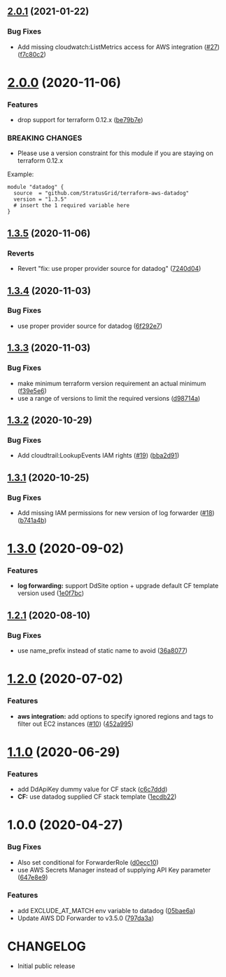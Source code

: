 ## [2.0.1](https://github.com/scribd/terraform-aws-datadog/compare/v2.0.0...v2.0.1) (2021-01-22)


### Bug Fixes

* Add missing cloudwatch:ListMetrics access for AWS integration ([#27](https://github.com/scribd/terraform-aws-datadog/issues/27)) ([f7c80c2](https://github.com/scribd/terraform-aws-datadog/commit/f7c80c2c7a73fa5bf1ab7132c51ff24f3703d611))

# [2.0.0](https://github.com/scribd/terraform-aws-datadog/compare/v1.3.5...v2.0.0) (2020-11-06)


### Features

* drop support for terraform 0.12.x ([be79b7e](https://github.com/scribd/terraform-aws-datadog/commit/be79b7e612b8932dd2d7c062b864a9a5ecff1db6))


### BREAKING CHANGES

* Please use a version constraint for this module
if you are staying on terraform 0.12.x

Example:

```
module "datadog" {
  source  = "github.com/StratusGrid/terraform-aws-datadog"
  version = "1.3.5"
  # insert the 1 required variable here
}
```

## [1.3.5](https://github.com/scribd/terraform-aws-datadog/compare/v1.3.4...v1.3.5) (2020-11-06)


### Reverts

* Revert "fix: use proper provider source for datadog" ([7240d04](https://github.com/scribd/terraform-aws-datadog/commit/7240d04b0b303948490d7eb099906e8370dfbc35))

## [1.3.4](https://github.com/scribd/terraform-aws-datadog/compare/v1.3.3...v1.3.4) (2020-11-03)


### Bug Fixes

* use proper provider source for datadog ([6f292e7](https://github.com/scribd/terraform-aws-datadog/commit/6f292e7d0b2c277c9751dce1c9806c47b1f22b89))

## [1.3.3](https://github.com/scribd/terraform-aws-datadog/compare/v1.3.2...v1.3.3) (2020-11-03)


### Bug Fixes

* make minimum terraform version requirement an actual minimum ([f39e5e6](https://github.com/scribd/terraform-aws-datadog/commit/f39e5e69bf80b47cd56ce44f4e38e54d114289b9))
* use a range of versions to limit the required versions ([d98714a](https://github.com/scribd/terraform-aws-datadog/commit/d98714af4bc1ffe55d9483eaaf0d8032d8501826))

## [1.3.2](https://github.com/scribd/terraform-aws-datadog/compare/v1.3.1...v1.3.2) (2020-10-29)


### Bug Fixes

* Add cloudtrail:LookupEvents IAM rights ([#19](https://github.com/scribd/terraform-aws-datadog/issues/19)) ([bba2d91](https://github.com/scribd/terraform-aws-datadog/commit/bba2d9104715b5559a8edf8bc8cd445313abaacb))

## [1.3.1](https://github.com/scribd/terraform-aws-datadog/compare/v1.3.0...v1.3.1) (2020-10-25)


### Bug Fixes

* Add missing IAM permissions for new version of log forwarder  ([#18](https://github.com/scribd/terraform-aws-datadog/issues/18)) ([b741a4b](https://github.com/scribd/terraform-aws-datadog/commit/b741a4b565b8ce54b545521700ff7406495df34f))

# [1.3.0](https://github.com/scribd/terraform-aws-datadog/compare/v1.2.1...v1.3.0) (2020-09-02)


### Features

* **log forwarding:** support DdSite option + upgrade default CF template version used ([1e0f7bc](https://github.com/scribd/terraform-aws-datadog/commit/1e0f7bc88f6fef7e0ab3ffc4c11a83daed60e09b))

## [1.2.1](https://github.com/scribd/terraform-aws-datadog/compare/v1.2.0...v1.2.1) (2020-08-10)


### Bug Fixes

* use name_prefix instead of static name to avoid ([36a8077](https://github.com/scribd/terraform-aws-datadog/commit/36a8077e4c527c47be04b423b1bdee0e0bc721fe))

# [1.2.0](https://github.com/scribd/terraform-aws-datadog/compare/v1.1.0...v1.2.0) (2020-07-02)


### Features

* **aws integration:** add options to specify ignored regions and tags to filter out EC2 instances ([#10](https://github.com/scribd/terraform-aws-datadog/issues/10)) ([452a995](https://github.com/scribd/terraform-aws-datadog/commit/452a995d60b06fcef38a41e3b2445097b27e71f6))

# [1.1.0](https://github.com/scribd/terraform-aws-datadog/compare/v1.0.0...v1.1.0) (2020-06-29)


### Features

* add DdApiKey dummy value for CF stack ([c6c7ddd](https://github.com/scribd/terraform-aws-datadog/commit/c6c7ddd201ca921362cfe995544661f8e23d2989))
* **CF:** use datadog supplied CF stack template ([1ecdb22](https://github.com/scribd/terraform-aws-datadog/commit/1ecdb2211b40ac8ceb4299c2f24ed603c1801942))

# 1.0.0 (2020-04-27)


### Bug Fixes

* Also set conditional for ForwarderRole ([d0ecc10](https://github.com/scribd/terraform-aws-datadog/commit/d0ecc10f3bba66be1e236486d4a6fa8b440cf9d4))
* use AWS Secrets Manager instead of supplying API Key parameter ([647e8e9](https://github.com/scribd/terraform-aws-datadog/commit/647e8e9dd8d8d0dc953f64c86fed25ceebf1fead))


### Features

* add EXCLUDE_AT_MATCH env variable to datadog ([05bae6a](https://github.com/scribd/terraform-aws-datadog/commit/05bae6aa446ff485c1f231adcb72623944cbd11f))
* Update AWS DD Forwarder to v3.5.0 ([797da3a](https://github.com/scribd/terraform-aws-datadog/commit/797da3a8a50cbd9b3f09677fc3e1639ffbad7187))

# CHANGELOG

<!--- next entry here -->

- Initial public release
